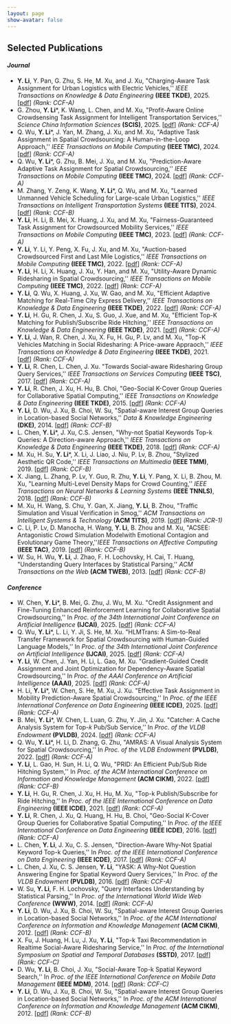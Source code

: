 ```yaml
---
layout: page
show-avatar: false
---
```

<h2 style="text-align: left;">Selected Publications</h2>

#### _Journal_ 
* **Y. Li**, Y. Pan, G. Zhu, S. He, M. Xu, and J. Xu, "Charging-Aware Task Assignment for Urban Logistics with Electric Vehicles,'' _IEEE Transactions on Knowledge & Data Engineering_ **(IEEE TKDE)**, 2025. [[pdf](https://zzudb.github.io/pages/mypublications/)] _(Rank: CCF-A)_
* G. Zhou, **Y. Li***, K. Wang, L. Chen, and M. Xu, "Profit-Aware Online Crowdsensing Task Assignment for Intelligent Transportation Services,'' _Science China Information Sciences_ **(SCIS)**, 2025. [[pdf](https://zzudb.github.io/pages/mypublications/)] _(Rank: CCF-A)_
* Q. Wu, **Y. Li***, J. Yan, M. Zhang, J. Xu, and M. Xu, "Adaptive Task Assignment in Spatial Crowdsourcing: A Human-in-the-Loop Approach,'' _IEEE Transactions on Mobile Computing_ **(IEEE TMC)**, 2024. [[pdf](https://zzudb.github.io/pages/mypublications/)] _(Rank: CCF-A)_
* Q. Wu, **Y. Li***, G. Zhu, B. Mei, J. Xu, and M. Xu, "Prediction-Aware Adaptive Task Assignment for Spatial Crowdsourcing,'' _IEEE Transactions on Mobile Computing_ **(IEEE TMC)**, 2024. [[pdf](https://zzudb.github.io/pages/mypublications/)] _(Rank: CCF-A)_
* M. Zhang, Y. Zeng, K. Wang, **Y. Li***, Q. Wu, and M. Xu, "Learned Unmanned Vehicle Scheduling for Large-scale Urban Logistics,'' _IEEE Transactions on Intelligent Transportation Systems_ **(IEEE TITS)**, 2024. [[pdf](https://zzudb.github.io/pages/mypublications/)] _(Rank: CCF-B)_
* **Y. Li**, H. Li, B. Mei, X. Huang, J. Xu, and M. Xu, "Fairness-Guaranteed Task Assignment for Crowdsourced Mobility Services,'' _IEEE Transactions on Mobile Computing_ **(IEEE TMC)**, 2023. [[pdf](https://zzudb.github.io/pages/mypublications/)] _(Rank: CCF-A)_
* **Y. Li**, Y. Li, Y. Peng, X. Fu, J. Xu, and M. Xu, "Auction-based Crowdsourced First and Last Mile Logistics,'' _IEEE Transactions on Mobile Computing_ **(IEEE TMC)**, 2022. [[pdf](https://zzudb.github.io/pages/mypublications/)] _(Rank: CCF-A)_ 
* **Y. Li**, H. Li, X. Huang, J. Xu, Y. Han, and M. Xu, "Utility-Aware Dynamic Ridesharing in Spatial Crowdsourcing,'' _IEEE Transactions on Mobile Computing_ **(IEEE TMC)**, 2022. [[pdf](https://zzudb.github.io/pages/mypublications/)] _(Rank: CCF-A)_
* **Y. Li**, Q. Wu, X. Huang, J. Xu, W. Gao, and M. Xu, "Efficient Adaptive Matching for Real-Time City Express Delivery,'' _IEEE Transactions on Knowledge & Data Engineering_ **(IEEE TKDE)**, 2022. [[pdf](https://zzudb.github.io/pages/mypublications/)] _(Rank: CCF-A)_
* **Y. Li**, H. Gu, R. Chen, J. Xu, S. Guo, J. Xue, and M. Xu, "Efficient Top-K Matching for Publish/Subscribe Ride Hitching,'' _IEEE Transactions on Knowledge & Data Engineering_ **(IEEE TKDE)**, 2021. [[pdf](https://zzudb.github.io/pages/mypublications/)] _(Rank: CCF-A)_
* **Y. Li**, J. Wan, R. Chen, J. Xu, X. Fu, H. Gu, P. Lv, and M. Xu, "Top-K Vehicles Matching in Social Ridesharing: A Price-aware Appraoch,'' _IEEE Transactions on Knowledge & Data Engineering_ **(IEEE TKDE)**, 2021. [[pdf](https://zzudb.github.io/pages/mypublications/)] _(Rank: CCF-A)_
* **Y. Li**, R. Chen, L. Chen, J. Xu. "Towards Social-aware Ridesharing Group Query Services,'' _IEEE Transactions on Services Computing_ **(IEEE TSC)**, 2017. [[pdf](https://zzudb.github.io/pages/mypublications/)] _(Rank: CCF-A)_
* **Y. Li**, R. Chen, J. Xu, H. Hu, B. Choi, "Geo-Social K-Cover Group Queries for Collaborative Spatial Computing,'' _IEEE Transactions on Knowledge & Data Engineering_ **(IEEE TKDE)**, 2015. [[pdf](https://zzudb.github.io/pages/mypublications/)] _(Rank: CCF-A)_
* **Y. Li**, D. Wu, J. Xu, B. Choi, W. Su, "Spatial-aware Interest Group Queries in Location-based Social Networks,'' _Data & Knowledge Engineering_ **(DKE)**, 2014. [[pdf](https://zzudb.github.io/pages/mypublications/)] _(Rank: CCF-B)_
* L. Chen, **Y. Li***, J. Xu, ‪C.S. Jensen, "Why-not Spatial Keywords Top-k Queries: A Direction-aware Approach,'' _IEEE Transactions on Knowledge & Data Engineering_ **(IEEE TKDE)**, 2018. [[pdf](https://zzudb.github.io/pages/mypublications/)] _(Rank: CCF-A)_
* M. Xu, H. Su, **Y. Li***, X. Li, J. Liao, J. Niu, P. Lv, B. Zhou, "Stylized Aesthetic QR Code,'' _IEEE Transactions on Multimedia_ **(IEEE TMM)**, 2019. [[pdf](https://zzudb.github.io/pages/mypublications/)] _(Rank: CCF-B)_
* X. Jiang, L. Zhang, P. Lv, Y. Guo, R. Zhu, **Y. Li**, Y. Pang, X. Li, B. Zhou, M. Xu, "Learning Multi-Level Density Maps for Crowd Counting,'' _IEEE Transactions on Neural Networks & Learning Systems_ **(IEEE TNNLS)**, 2018. [[pdf](https://zzudb.github.io/pages/mypublications/)] _(Rank: CCF-B)_
* M. Xu, H. Wang, S. Chu, Y. Gan, X. Jiang, **Y. Li**, B. Zhou, "Traffic Simulation and Visual Verification in Smog,'' _ACM Transactions on Intelligent Systems & Technology_ **(ACM TITS)**, 2019. [[pdf](https://zzudb.github.io/pages/mypublications/)] _(Rank: JCR-1)_
* C. Li, P. Lv, D. Manocha, H. Wang, **Y. Li**, B. Zhou and M. Xu, "ACSEE: Antagonistic Crowd Simulation Modelwith Emotional Contagion and Evolutionary Game Theory,''_IEEE Transactions on Affective Computing_ **(IEEE TAC)**, 2019. [[pdf](https://zzudb.github.io/pages/mypublications/)] _(Rank: CCF-B)_
* W. Su, H. Wu, **Y. Li**, J. Zhao, F. H. Lochovsky, H. Cai, T. Huang, "Understanding Query Interfaces by Statistical Parsing,'' _ACM Transactions on the Web_ **(ACM TWEB)**, 2013. [[pdf](https://zzudb.github.io/pages/mypublications/)] _(Rank: CCF-B)_
  
#### _Conference_  
* W. Chen, **Y. Li***, B. Mei, G. Zhu, J. Wu, M. Xu. "Credit Assignment and Fine-Tuning Enhanced Reinforcement Learning for Collaborative Spatial Crowdsourcing,'' In _Proc. of the 34th International Joint Conference on Artificial Intelligence_ **(IJCAI)**, 2025. [[pdf](https://zzudb.github.io/pages/mypublications/)] _(Rank: CCF-A)_
* Q. Wu, **Y. Li***, L. Li, Y. Ji, S. He, M. Xu. "HLMTrans: A Sim-to-Real Transfer Framework for Spatial Crowdsourcing with Human-Guided Language Models,''  In _Proc. of the 34th International Joint Conference on Artificial Intelligence_ **(IJCAI)**, 2025. [[pdf](https://zzudb.github.io/pages/mypublications/)] _(Rank: CCF-A)_
* **Y. Li**, W. Chen, J. Yan, H. Li, L. Gao, M. Xu. "Gradient-Guided Credit Assignment and Joint Optimization for Dependency-Aware Spatial Crowdsourcing,'' In _Proc. of the AAAI Conference on Artificial Intelligence_ **(AAAI)**, 2025. [[pdf](https://zzudb.github.io/pages/mypublications/)] _(Rank: CCF-A)_
* H. Li, **Y. Li***, W. Chen, S. He, M. Xu, J. Xu. "Effective Task Assignment in Mobility Prediction-Aware Spatial Crowdsourcing,'' In _Proc. of the IEEE International Conference on Data Engineering_ **(IEEE ICDE)**, 2025. [[pdf](https://zzudb.github.io/pages/mypublications/)] _(Rank: CCF-A)_
* B. Mei, **Y. Li***, W. Chen, L. Luan, G. Zhu, Y. Jin, J. Xu. "Catcher: A Cache Analysis System for Top-𝑘 Pub/Sub Service,'' In _Proc. of the VLDB Endowment_ **(PVLDB)**, 2024. [[pdf](https://zzudb.github.io/pages/mypublications/)] _(Rank: CCF-A)_
* Q. Wu, **Y. Li***, H. Li, D. Zhang, G. Zhu, "AMRAS: A Visual Analysis System for Spatial Crowdsourcing,'' In _Proc. of the VLDB Endowment_ **(PVLDB)**, 2022. [[pdf](https://zzudb.github.io/pages/mypublications/)] _(Rank: CCF-A)_
* **Y. Li**, L. Gao, H. Sun, H. Li, Q. Wu, "PRID: An Efficient Pub/Sub Ride Hitching System,'' In _Proc. of the ACM International Conference on Information and Knowledge Management_ **(ACM CIKM)**, 2022. [[pdf](https://zzudb.github.io/pages/mypublications/)] _(Rank: CCF-B)_
* **Y. Li**, H. Gu, R. Chen, J. Xu, H. Hu, M. Xu, "Top-k Publish/Subscribe for Ride Hitching,'' In _Proc. of the IEEE International Conference on Data Engineering_  **(IEEE ICDE)**, 2021. [[pdf](https://zzudb.github.io/pages/mypublications/)] _(Rank: CCF-A)_
* **Y. Li**, R. Chen, J. Xu, Q. Huang, H. Hu, B. Choi, "Geo-Social K-Cover Group Queries for Collaborative Spatial Computing,'' In _Proc. of the IEEE International Conference on Data Engineering_ **(IEEE ICDE)**, 2016. [[pdf](https://zzudb.github.io/pages/mypublications/)] _(Rank: CCF-A)_
* L. Chen, **Y. Li**, J. Xu, C. S. Jensen, "Direction-Aware Why-Not Spatial Keyword Top-k Queries,'' In _Proc. of the IEEE International Conference on Data Engineering_ **(IEEE ICDE)**, 2017. [[pdf](https://zzudb.github.io/pages/mypublications/)] _(Rank: CCF-A)_
* L. Chen, J. Xu, C. S. Jensen, **Y. Li**, "YASK: A Why-Not Question Answering Engine for Spatial Keyword Query Services,'' In _Proc. of the VLDB Endowment_ **(PVLDB)**, 2016. [[pdf](https://zzudb.github.io/pages/mypublications/)] _(Rank: CCF-A)_
* W. Su, **Y. Li**, F. H. Lochovsky, "Query Interfaces Understanding by Statistical Parsing,'' In _Proc. of the International World Wide Web Conference_ **(WWW)**,  2014. [[pdf](https://zzudb.github.io/pages/mypublications/)] _(Rank: CCF-A)_
* **Y. Li**, D. Wu, J. Xu, B. Choi, W. Su, "Spatial-aware Interest Group Queries in Location-based Social Networks,'' In _Proc. of the ACM International Conference on Information and Knowledge Management_ **(ACM CIKM)**, 2012. [[pdf](https://zzudb.github.io/pages/mypublications/)] _(Rank: CCF-B)_
* X. Fu, J. Huang, H. Lu, J. Xu, **Y. Li**, "Top-k Taxi Recommendation in Realtime Social-Aware Ridesharing Service,'' In _Proc. of the International Symposium on Spatial and Temporal Databases_ **(SSTD)**, 2017. [[pdf](https://zzudb.github.io/pages/mypublications/)] _(Rank: CCF-C)_
* D. Wu, **Y. Li**, B. Choi, J. Xu, "Social-Aware Top-k Spatial Keyword Search,'' In _Proc. of the IEEE International Conference on Mobile Data Management_ **(IEEE MDM)**, 2014. [[pdf](https://zzudb.github.io/pages/mypublications/)] _(Rank: CCF-C)_
* **Y. Li**, D. Wu, J. Xu, B. Choi, W. Su, "Spatial-aware Interest Group Queries in Location-based Social Networks,'' In _Proc. of the ACM International Conference on Information and Knowledge Management_ **(ACM CIKM)**, 2012. [[pdf](https://zzudb.github.io/pages/mypublications/)] _(Rank: CCF-B)_
